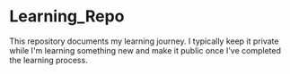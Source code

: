 # Learning_Repo
This repository documents my learning journey. I typically keep it private while I'm learning something new and make it public once I've completed the learning process.
